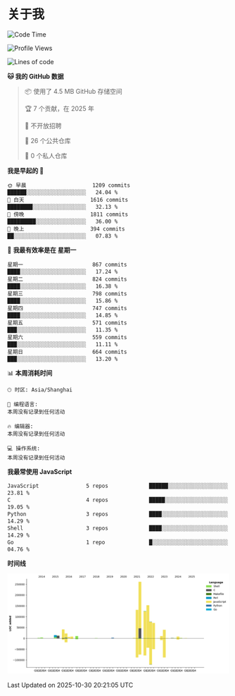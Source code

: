 # 关于我

<!--START_SECTION:waka-->
![Code Time](http://img.shields.io/badge/Code%20Time-935%20hrs%2019%20mins-blue)

![Profile Views](http://img.shields.io/badge/%E4%B8%AA%E4%BA%BA%E8%B5%84%E6%96%99%E8%A7%82%E7%9C%8B%E6%AC%A1%E6%95%B0-2-blue)

![Lines of code](https://img.shields.io/badge/%E4%BB%8E%E3%80%8CHello%20World%E3%80%8D%E8%B5%B7%E6%88%91%E5%B7%B2%E7%BB%8F%E5%86%99%E4%BA%86-1.0%20million%20%E8%A1%8C%E4%BB%A3%E7%A0%81-blue)

**🐱 我的 GitHub 数据** 

> 📦  使用了 4.5 MB GitHub 存储空间 
 > 
> 🏆 7 个贡献，在 2025 年
 > 
> 🚫 不开放招聘
 > 
> 📜 26 个公共仓库 
 > 
> 🔑 0 个私人仓库 
 > 
**我是早起的 🐤** 

```text
🌞 早晨                     1209 commits        ██████░░░░░░░░░░░░░░░░░░░   24.04 % 
🌆 白天                     1616 commits        ████████░░░░░░░░░░░░░░░░░   32.13 % 
🌃 傍晚                     1811 commits        █████████░░░░░░░░░░░░░░░░   36.00 % 
🌙 晚上                     394 commits         ██░░░░░░░░░░░░░░░░░░░░░░░   07.83 % 
```
📅 **我最有效率是在 星期一** 

```text
星期一                      867 commits         ████░░░░░░░░░░░░░░░░░░░░░   17.24 % 
星期二                      824 commits         ████░░░░░░░░░░░░░░░░░░░░░   16.38 % 
星期三                      798 commits         ████░░░░░░░░░░░░░░░░░░░░░   15.86 % 
星期四                      747 commits         ████░░░░░░░░░░░░░░░░░░░░░   14.85 % 
星期五                      571 commits         ███░░░░░░░░░░░░░░░░░░░░░░   11.35 % 
星期六                      559 commits         ███░░░░░░░░░░░░░░░░░░░░░░   11.11 % 
星期日                      664 commits         ███░░░░░░░░░░░░░░░░░░░░░░   13.20 % 
```


📊 **本周消耗时间** 

```text
🕑︎ 时区: Asia/Shanghai

💬 编程语言: 
本周没有记录到任何活动

🔥 编辑器: 
本周没有记录到任何活动

💻 操作系统: 
本周没有记录到任何活动
```

**我最常使用 JavaScript** 

```text
JavaScript               5 repos             ██████░░░░░░░░░░░░░░░░░░░   23.81 % 
C                        4 repos             █████░░░░░░░░░░░░░░░░░░░░   19.05 % 
Python                   3 repos             ████░░░░░░░░░░░░░░░░░░░░░   14.29 % 
Shell                    3 repos             ████░░░░░░░░░░░░░░░░░░░░░   14.29 % 
Go                       1 repo              █░░░░░░░░░░░░░░░░░░░░░░░░   04.76 % 
```



**时间线**

![Lines of Code chart](https://raw.githubusercontent.com/Arondight/Arondight/master/assets/bar_graph.png)


 Last Updated on 2025-10-30 20:21:05 UTC
<!--END_SECTION:waka-->
